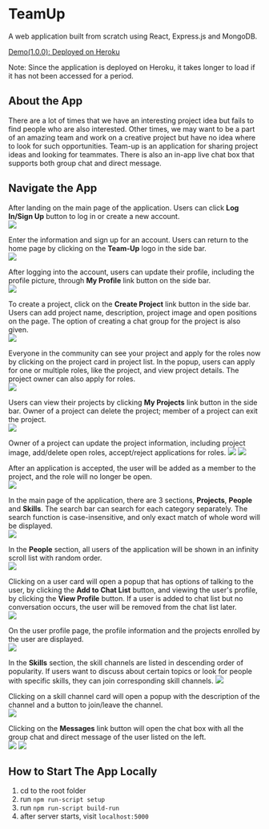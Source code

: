 # TeamUp

A web application built from scratch using React, Express.js and MongoDB.

[Demo(1.0.0): Deployed on Heroku](https://team-up-2021.herokuapp.com/)

Note: Since the application is deployed on Heroku, it takes longer to load if it has not been accessed for a period.

## About the App

There are a lot of times that we have an interesting project idea but fails to find people who are also interested. Other times, we may want to be a part of an amazing team and work on a creative project but have no idea where to look for such opportunities. Team-up is an application for sharing project ideas and looking for teammates. There is also an in-app live chat box that supports both group chat and direct message.

## Navigate the App

After landing on the main page of the application. Users can click **Log In/Sign Up** button to log in or create a new account.   
<img src="./app-previews/main-page.png" />   

Enter the information and sign up for an account. Users can return to the home page by clicking on the **Team-Up** logo in the side bar.   
<img src="./app-previews/sign-up.png" />   

After logging into the account, users can update their profile, including the profile picture, through **My Profile** link button on the side bar.   
<img src="./app-previews/my-profile.png" />

To create a project, click on the **Create Project** link button in the side bar. Users can add project name, description, project image and open positions on the page. The option of creating a chat group for the project is also given.   
<img src="./app-previews/create-project.png" />

Everyone in the community can see your project and apply for the roles now by clicking on the project card in project list. In the popup, users can apply for one or multiple roles, like the project, and view project details. The project owner can also apply for roles.   
<img src="./app-previews/project-popup.png"/>   

Users can view their projects by clicking **My Projects** link button in the side bar. Owner of a project can delete the project; member of a project can exit the project.   
<img src="./app-previews/my-projects.png"/>   

Owner of a project can update the project information, including project image, add/delete open roles, accept/reject applications for roles. 
<img src="./app-previews/add-delete-role.png"/> <img src="./app-previews/accept-reject-role.png"/>   

After an application is accepted, the user will be added as a member to the project, and the role will no longer be open.   
<img src="./app-previews/updated-project.png"/>   

In the main page of the application, there are 3 sections, **Projects**, **People** and **Skills**. The search bar can search for each category separately. The search function is case-insensitive, and only exact match of whole word will be displayed.   
<img src="./app-previews/search.png"/>   

In the **People** section, all users of the application will be shown in an infinity scroll list with random order.   
<img src="./app-previews/people-page.png"/>   

Clicking on a user card will open a popup that has options of talking to the user, by clicking the **Add to Chat List** button, and viewing the user's profile, by clicking the **View Profile** button. If a user is added to chat list but no conversation occurs, the user will be removed from the chat list later.   
<img src="./app-previews/user-popup.png"/>   

On the user profile page, the profile information and the projects enrolled by the user are displayed.   
<img src="./app-previews/user-profile.png"/>   

In the **Skills** section, the skill channels are listed in descending order of popularity. If users want to discuss about certain topics or look for people with specific skills, they can join corresponding skill channels. 
<img src="./app-previews/skills-page.png"/>   

Clicking on a skill channel card will open a popup with the description of the channel and a button to join/leave the channel.   
<img src="./app-previews/skill-popup.png"/>   

Clicking on the **Messages** link button will open the chat box with all the group chat and direct message of the user listed on the left.   
<img src="./app-previews/group-chat.png"/> <img src="./app-previews/direct-message.png"/>   

## How to Start The App Locally

1. cd to the root folder
2. run `npm run-script setup`
3. run `npm run-script build-run`
4. after server starts, visit `localhost:5000` 

